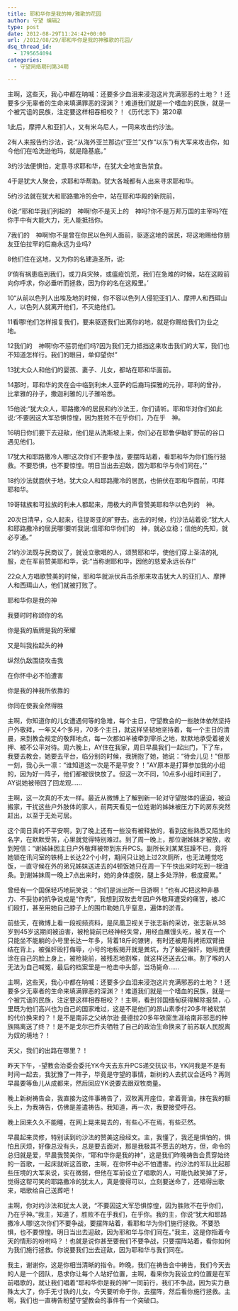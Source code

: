 ```yaml
---
title: 耶和华你是我的神/雅歌的花园
author: 守望 编辑2
type: post
date: 2012-08-29T11:24:42+00:00
url: /2012/08/29/耶和华你是我的神雅歌的花园/
dsq_thread_id:
  - 1795654094
categories:
  - 守望网络期刊第34期

---
```

主啊，这些天，我心中都在呐喊：还要多少血泪来浸泡这片充满邪恶的土地？！还要多少无辜者的生命来填满罪恶的深渊？！难道我们就是一个嗜血的民族，就是一个被咒诅的民族，注定要这样相吞相咬？！<!--more-->《历代志下》第20章

1此后，摩押人和亚扪人，又有米乌尼人，一同来攻击约沙法。

2有人来报告约沙法，说:“从海外亚兰那边(“亚兰”又作“以东”)有大军来攻击你，如今他们在哈洗逊他玛，就是隐基底。”

3约沙法便惧怕，定意寻求耶和华，在犹大全地宣告禁食。

4于是犹大人聚会，求耶和华帮助。犹大各城都有人出来寻求耶和华。

5约沙法就在犹大和耶路撒冷的会中，站在耶和华殿的新院前，

6说:“耶和华我们列祖的　神啊!你不是天上的　神吗?你不是万邦万国的主宰吗?在你手中有大能大力，无人能抵挡你。

7我们的　神啊!你不是曾在你民以色列人面前，驱逐这地的居民，将这地赐给你朋友亚伯拉罕的后裔永远为业吗?

8他们住在这地，又为你的名建造圣所，说:

9‘倘有祸患临到我们，或刀兵灾殃，或瘟疫饥荒，我们在急难的时候，站在这殿前向你呼求，你必垂听而拯救，因为你的名在这殿里。’

10“从前以色列人出埃及地的时候，你不容以色列人侵犯亚扪人、摩押人和西珥山人，以色列人就离开他们，不灭绝他们。

11看哪!他们怎样报复我们，要来驱逐我们出离你的地，就是你赐给我们为业之地。

12我们的　神啊!你不惩罚他们吗?因为我们无力抵挡这来攻击我们的大军，我们也不知道怎样行。我们的眼目，单仰望你!”

13犹大众人和他们的婴孩、妻子、儿女，都站在耶和华面前。

14那时，耶和华的灵在会中临到利未人亚萨的后裔玛探雅的元孙，耶利的曾孙，比拿雅的孙子，撒迦利雅的儿子雅哈悉。

15他说:“犹大众人，耶路撒冷的居民和约沙法王，你们请听。耶和华对你们如此说:‘不要因这大军恐惧惊惶，因为胜败不在乎你们，乃在乎　神。

16明日你们要下去迎敌，他们是从洗斯坡上来，你们必在耶鲁伊勒旷野前的谷口遇见他们。

17犹大和耶路撒冷人哪!这次你们不要争战，要摆阵站着，看耶和华为你们施行拯救。不要恐惧，也不要惊惶。明日当出去迎敌，因为耶和华与你们同在。’”

18约沙法就面伏于地，犹大众人和耶路撒冷的居民，也俯伏在耶和华面前，叩拜耶和华。

19哥辖族和可拉族的利未人都起来，用极大的声音赞美耶和华以色列的　神。

20次日清早，众人起来，往提哥亚的旷野去。出去的时候，约沙法站着说:“犹大人和耶路撒冷的居民哪!要听我说:信耶和华你们的　神，就必立稳；信他的先知，就必亨通。”

21约沙法既与民商议了，就设立歌唱的人，颂赞耶和华，使他们穿上圣洁的礼服，走在军前赞美耶和华，说:“当称谢耶和华，因他的慈爱永远长存!”

22众人方唱歌赞美的时候，耶和华就派伏兵击杀那来攻击犹大人的亚扪人、摩押人和西珥山人，他们就被打败了。

耶和华你是我的神

我要时时称颂你的名

你是我的盾牌是我的荣耀

又是叫我抬起头的神

纵然仇敌围绕攻击我

在你怀中必不怕遭害

你是我的神我所依靠的

你同在使我全然得胜

主啊，你知道你的儿女遭遇何等的急难，每个主日，守望教会的一些肢体依然坚持户外敬拜，一年又4个多月，70多个主日，就这样坚韧地坚持着，每一个主日的清晨，来到教会规定的敬拜地点，每一次都如羊被牵到宰杀之地，默默地承受着被关押、被不公平对待。周六晚上，AY住在我家，周日早晨我们一起出门，下了车，我要去教会，她要去平台，临分别的时候，我拥抱了她，她说：“待会儿见！”但那一刻，我心头一凛：“谁知道这一次是不是平安？！”AY原本是打算参加我的小组的，因为好一阵子，他们都被很快放了。但这一次不同，10点多小组时间到了，AY说她被带回了回龙观……

主啊，这一次真的不太一样。最近从微博上了解到新一轮对守望肢体的逼迫，被迫搬家，干扰这些户外肢体的家人，前两天看见一位姓谢的姊妹被压力下的房东突然赶出，以至于无处可居。

这个周日真的不平安啊，到了晚上还有一些没有被释放的，看到这些熟悉又陌生的名字，在默默受苦，心里就觉得特别难过。到了周一晚上，那位谢姊妹才被放，收到短信：“谢姊妹因主日户外敬拜被带到东升PCS。副所长刘某某狂躁不已，竟将她锁在讯问室的铁椅上长达22个小时，期间只让她上过2次厕所，也无法睡觉吃饭，一直守候在外的弟兄姊妹送进去的4顿饭她只在周一下午快出来时吃到一根油条。到谢姊妹周一晚上7点出来时，她的身体虚脱，腿上多处浮肿，极度疲累。”

曾经有一个国保轻巧地玩笑说：“你们是派出所一日游啊！”也有JC把这种非暴力、不妥协的抗争说成是“作秀”，我想到双牧去年因户外敬拜遭受的痛苦，被JC们殴打，甚至用她自己脖子上的围巾勒她几乎窒息，遍体的淤青。

前些天，在微博上看一段视频资料，是凤凰卫视关于张志新的采访，张志新从38岁到45岁这期间被迫害，被枪毙前已经神经失常，用经血蘸馒头吃，被关在一个只能坐不能躺的小号里长达一年多，背着18斤的镣铐，有时还被用背拷把双臂扭结在背上，被强奸殴打侮辱，小号的地板揭开就是粪坑，为了躲避强奸，她用粪便涂在自己的脸上身上，被枪毙前，被残忍地割喉，就这样还送去公审。割了喉的人无法为自己喊冤，最后的档案里是一枪击中头部，当场毙命……

主啊，这些天，我心中都在呐喊：还要多少血泪来浸泡这片充满邪恶的土地？！还要多少无辜者的生命来填满罪恶的深渊？！难道我们就是一个嗜血的民族，就是一个被咒诅的民族，注定要这样相吞相咬？！主啊，看到邻国缅甸获得解除报禁，心里既为他们高兴也为自己的国家难过，这是不是他们的昂山素季付20多年被软禁的代价换来的？！是不是南非之父纳尔逊·曼德拉20多年铁窗生涯给南非邪恶的种族隔离送了终？！是不是戈尔巴乔夫牺牲了自己的政治生命换来了前苏联人民脱离为奴的境地？！

天父，我们的出路在哪里？！

昨天下午，-望教会治委会委托YK今天去东升PCS递交抗议书，YK问我是不是有时间一起去，我犹豫了一阵子，毕竟是守望的事情，新树的人去抗议合适吗？再则早晨要等鱼儿从成都来，然后回应YK说要去跟双牧商量。

晚上新树祷告会，我直接为这件事祷告了，双牧离开座位，拿着膏油，抹在我的额头上，为我祷告，仿佛是差遣祷告。我知道，再一次，我要接受呼召。

晚上回来久久不能睡，在网上晃来晃去的，有些心不在焉，有些茫然。

早晨起来灵修，特别读到约沙法的赞美这段经文。主，我懂了，我还是惧怕的，惧怕且厌烦，好像总没有头，总是要去面对，那是我极其不愿去的地方，但，命令的总归就是爱，早晨我赞美你，“耶和华你是我的神”，这是我们昨晚祷告会贯穿始终的一首歌，一起床就听这首歌，主啊，在你怀中必不怕遭害。约沙法的军队比起那些压境的大军来说，实在微弱，但他在军前设立了唱歌的人，可能仇敌笑掉了牙，觉得这帮可笑的耶路撒冷的犹太人，真是傻得可以，立刻要送命了，还唱得出歌来，唱歌给自己送葬吧！

主啊，你对约沙法和犹太人说，“不要因这大军恐惧惊惶，因为胜败不在乎你们，乃在乎神。”我主，知道了，胜败不在乎我们，在乎你。我的主，你说“犹大和耶路撒冷人哪!这次你们不要争战，要摆阵站着，看耶和华为你们施行拯救。不要恐惧，也不要惊惶。明日当出去迎敌，因为耶和华与你们同在。”我主，这是你指着今天的情形的吩咐吗？！也就是说你甚至要我们不要争战，只要摆阵站着，看你如何为我们施行拯救。你说要我们出去迎敌，因为耶和华与我们同在。

我主，谢谢你，这是你相当清晰的指令。昨晚，我们在祷告会中祷告，我们今天去的人是一个团队，恳求你让每个人站好位置，主啊，看来你为我设立的位置是在军前唱歌的，就让我们唱着“耶和华你是我的神”一同前行，我们不争战，因为实力悬殊太大了，你手无寸铁的儿女，今天要听命于你，去摆阵，然后看你施行拯救。主啊，我们也一直祷告盼望守望教会的事件有一个突破口。

&nbsp;
